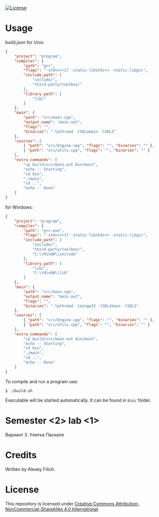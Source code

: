 [![License](https://img.shields.io/badge/license-CC%20BY--NC--SA%204.0-blue.svg)](https://bit.ly/cc-by-nc-sa-40)

# Usage

build.json for Unix:
```json
{
    "project": "program",
    "compiler": {
        "path": "g++",
        "flags": "-std=c++17 -static-libstdc++ -static-libgcc",
        "include_path": [
            "include/",
            "third-party/toolbox/"
        ],
        "library_path": [
            "lib/"
        ]
    },
    "main": {
        "path": "src/main.cpp",
        "output_name": "main.out",
        "flags": "",
        "binaries": "-lpthread -lSDL2main -lSDL2"
    },
    "sources": [
        { "path": "src/Engine.cpp", "flags": "", "binaries": "" },
        { "path": "src/utils.cpp", "flags": "", "binaries": "" }
    ],
    "extra_commands": [
        "cp build/src/main.out bin/main",
        "echo -- Starting",
        "cd bin",
        "./main",
        "cd ..",
        "echo -- Done"
    ]
}
```

for Windows:
```json
{
    "project": "program",
    "compiler": {
        "path": "g++.exe",
        "flags": "-std=c++17 -static-libstdc++ -static-libgcc",
        "include_path": [
            "include/",
            "third-party/toolbox/",
            "C:\\MinGW\\include"
        ],
        "library_path": [
            "lib/",
            "C:\\MinGW\\lib"
        ]
    },
    "main": {
        "path": "src/main.cpp",
        "output_name": "main.out",
        "flags": "",
        "binaries": "-lpthread -lmingw32 -lSDL2main -lSDL2"
    },
    "sources": [
        { "path": "src/Engine.cpp", "flags": "", "binaries": "" },
        { "path": "src/utils.cpp", "flags": "", "binaries": "" }
    ],
    "extra_commands": [
        "cp build/src/main.out bin/main",
        "echo -- Starting",
        "cd bin",
        "./main",
        "cd ..",
        "echo -- Done"
    ]
}
```

To compile and run a program use:
```
$ ./build.sh
```

Executable will be started automatically. It can be found in `bin/` folder.

# Semester \<2\> lab \<1\>

Вариант 3. Улитка Паскаля

# Credits

Written by Alexey Filich.

# License

This repository is licensed under [Creative Commons Attribution-NonCommercial-ShareAlike 4.0 International](LICENCE.md).
